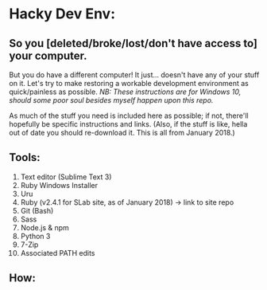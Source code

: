 # Hacky Dev Env:

## So you [deleted/broke/lost/don't have access to] your computer.

But you do have a different computer! It just... doesn't have any of your stuff on it. Let's try to make restoring a workable development environment as quick/painless as possible. *NB: These instructions are for Windows 10, should some poor soul besides myself happen upon this repo.*

As much of the stuff you need is included here as possible; if not, there'll hopefully be specific instructions and links. (Also, if the stuff is like, hella out of date you should re-download it. This is all from January 2018.)

## Tools:

1. Text editor (Sublime Text 3)
2. Ruby Windows Installer
3. Uru
4. Ruby (v2.4.1 for SLab site, as of January 2018) -> link to site repo
5. Git (Bash)
6. Sass
7. Node.js & npm
8. Python 3
9. 7-Zip
10. Associated PATH edits

## How:
